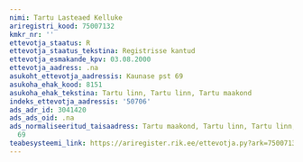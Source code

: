 ```yaml
---
nimi: Tartu Lasteaed Kelluke
ariregistri_kood: 75007132
kmkr_nr: ''
ettevotja_staatus: R
ettevotja_staatus_tekstina: Registrisse kantud
ettevotja_esmakande_kpv: 03.08.2000
ettevotja_aadress: .na
asukoht_ettevotja_aadressis: Kaunase pst 69
asukoha_ehak_kood: 8151
asukoha_ehak_tekstina: Tartu linn, Tartu linn, Tartu maakond
indeks_ettevotja_aadressis: '50706'
ads_adr_id: 3041420
ads_ads_oid: .na
ads_normaliseeritud_taisaadress: Tartu maakond, Tartu linn, Tartu linn, Kaunase pst
  69
teabesysteemi_link: https://ariregister.rik.ee/ettevotja.py?ark=75007132&ref=rekvisiidid
---
```

